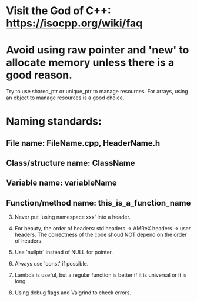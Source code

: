 # Visit the God of C++: https://isocpp.org/wiki/faq

# Avoid using raw pointer and 'new' to allocate memory unless there is a good reason. 
 Try to use shared_ptr or unique_ptr to manage resources. For arrays, using an 
 object to manage resources is a good choice. 

 # Naming standards:
 ## File name: FileName.cpp, HeaderName.h
 ## Class/structure name: ClassName
 ## Variable name: variableName
 ## Function/method name: this_is_a_function_name

 3) Never put 'using namespace xxx' into a header. 

 4) For beauty, the order of headers: std headers -> AMReX headers -> user headers. 
    The correctness of the code shoud NOT depend on the order of headers.      

 5) Use 'nullptr' instead of NULL for pointer. 

 6) Always use 'const' if possible. 

 7) Lambda is useful, but a regular function is better if it is universal or it is long. 

8) Using debug flags and Valgrind to check errors. 
